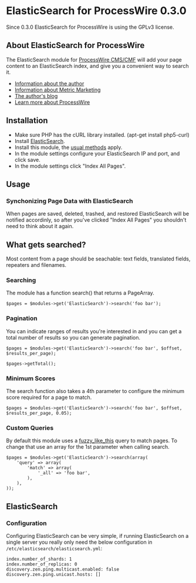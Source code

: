 # ElasticSearch for ProcessWire 0.3.0

Since 0.3.0 ElasticSearch for ProcessWire is using the GPLv3 license.

## About ElasticSearch for ProcessWire

The ElasticSearch module for [ProcessWire CMS/CMF](http://processwire.com/) will add your page content to an ElasticSearch index, and give you a convenient way to search it.

* [Information about the author](http://metricmarketing.ca/jonathan-dart)
* [Information about Metric Marketing](http://metricmarketing.ca)
* [The author's blog](http://metricmarketing.ca/blog/author/jonathan-dart)
* [Learn more about ProcessWire](http://processwire.com)

## Installation

* Make sure PHP has the cURL library installed. (apt-get install php5-curl)
* Install [ElasticSearch](http://www.elasticsearch.org/overview/elkdownloads/).
* Install this module, the [usual methods](http://modules.processwire.com/install-uninstall/) apply.
* In the module settings configure your ElasticSearch IP and port, and click save.
* In the module settings click "Index All Pages".

## Usage

### Synchonizing Page Data with ElasticSearch

When pages are saved, deleted, trashed, and restored ElasticSearch will be notified accordinly, so after you've clicked "Index All Pages" you shouldn't need to think about it again.

## What gets searched?

Most content from a page should be seachable: text fields, translated fields, repeaters and filenames.

### Searching

The module has a function search() that returns a PageArray.

    $pages = $modules->get('ElasticSearch')->search('foo bar'); 

### Pagination

You can indicate ranges of results you're interested in and you can get a total number of results so you can generate pagination.

    $pages = $modules->get('ElasticSearch')->search('foo bar', $offset, $results_per_page); 

	$pages->getTotal();

### Minimum Scores

The search function also takes a 4th parameter to configure the minimum score required for a page to match. 

	$pages = $modules->get('ElasticSearch')->search('foo bar', $offset, $results_per_page, 0.05);

### Custom Queries

By default this module uses a [fuzzy_like_this](http://www.elasticsearch.org/guide/en/elasticsearch/reference/current/query-dsl-flt-query.html#_how_it_works) query to match pages. To change that use an array for the 1st parameter when calling search.

    $pages = $modules->get('ElasticSearch')->search(array(
        'query' => array(
            'match' => array(
                '_all' => 'foo bar',
            ),
        ),
    ));

## ElasticSearch 

### Configuration

Configuring ElasticSearch can be very simple, if running ElasticSearch on a single server you really only need the below configuration in `/etc/elasticsearch/elasticsearch.yml`:

    index.number_of_shards: 1
    index.number_of_replicas: 0
    discovery.zen.ping.multicast.enabled: false
    discovery.zen.ping.unicast.hosts: []
    
